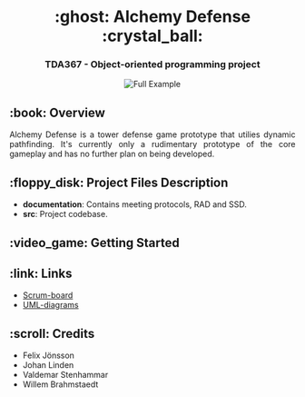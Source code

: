 <h1 align="center">:ghost: Alchemy Defense :crystal_ball:</h1>
<h3 align="center"> TDA367 - Object-oriented programming project </h3>
<p align="center"> 
  <img src="https://user-images.githubusercontent.com/66305341/132998966-2b1598f3-ed3f-4aae-a48e-28b829253a59.gif"  alt="Full Example"/>
</p>


<!-- OVERVIEW -->
<h2 id="overview"> :book: Overview</h2>

<p align="justify"> 
Alchemy Defense is a tower defense game prototype that utilies dynamic pathfinding. It's currently only a rudimentary prototype of the core gameplay and has no further plan on being developed. 
</p>

<!-- PROJECT FILES DESCRIPTION -->
<h2 id="project-files-description"> :floppy_disk: Project Files Description</h2>
<p align="justify"> 

* **documentation**: Contains meeting protocols, RAD and SSD.
* **src**: Project codebase.
  
</p>


<!-- GETTING STARTED -->
<h2 id="getting-started"> :video_game: Getting Started</h2>
<p align="justify"> 

</p>

<!-- LINKS -->
<h2 id="links"> :link: Links </h2>

<p align="justify"> 
<ul>
    <li><a href="https://trello.com/b/LVPQ76BL/handymen"> Scrum-board </a></li>
    <li><a href="https://lucid.app/lucidchart/132eace1-782c-4565-8cd4-7f884120e5eb/edit?viewport_loc=913%2C1390%2C2667%2C1516%2CHWEp-vi-RSFO"> UML-diagrams </a></a></li>
</ul>

<!-- CREDITS -->
<h2 id="credits"> :scroll: Credits</h2>
<p align="justify"> 

* Felix Jönsson
* Johan Linden
* Valdemar Stenhammar
* Willem Brahmstaedt
  
</p>
